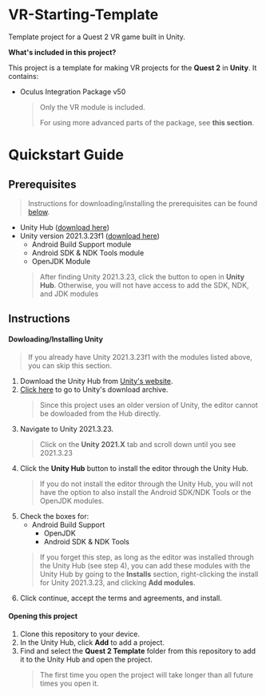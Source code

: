 # VR-Starting-Template
Template project for a Quest 2 VR game built in Unity.

**What's included in this project?**

This project is a template for making VR projects for the **Quest 2** in **Unity**.
It contains:
- Oculus Integration Package v50
    > Only the VR module is included.
    >
    > For using more advanced parts of the package, see **this section**.

# Quickstart Guide
## Prerequisites
> Instructions for downloading/installing the prerequisites
> can be found [below](#instructions).

- Unity Hub ([download here](https://unity.com/download))
- Unity version 2021.3.23f1 ([download here](https://unity.com/releases/editor/archive))
    - Android Build Support module
    - Android SDK & NDK Tools module
    - OpenJDK Module
    > After finding Unity 2021.3.23, click the button to
    > open in **Unity Hub**. Otherwise, you will not have
    > access to add the SDK, NDK, and JDK modules

## Instructions
#### Dowloading/Installing Unity
> If you already have Unity 2021.3.23f1 with the modules listed above, you can skip this section.

1. Download the Unity Hub from [Unity's website](https://unity.com/download).
2. [Click here](https://unity.com/releases/editor/archive) to go to Unity's download archive.
    > Since this project uses an older version of Unity, the editor cannot be dowloaded from the Hub directly.
3. Navigate to Unity 2021.3.23.
    > Click on the **Unity 2021.X** tab and scroll down
    > until you see 2021.3.23
4. Click the **Unity Hub** button to install the editor through the Unity Hub.
    > If you do not install the editor through the Unity Hub,
    > you will not have the option to also install the Android SDK/NDK Tools or the OpenJDK modules.
5. Check the boxes for:
    - Android Build Support
        - OpenJDK
        - Android SDK & NDK Tools
    > If you forget this step, as long as the editor was installed through the Unity Hub (see step 4), you can
    > add these modules with the Unity Hub by going to the
    > **Installs** section, right-clicking the install
    > for Unity 2021.3.23, and clicking **Add modules**.
6. Click continue, accept the terms and agreements, and install.

#### Opening this project
1. Clone this repository to your device.
2. In the Unity Hub, click **Add** to add a project.
3. Find and select the **Quest 2 Template** folder from this repository to add it to the Unity Hub and open the project.
    > The first time you open the project will take longer than all future times you open it.





